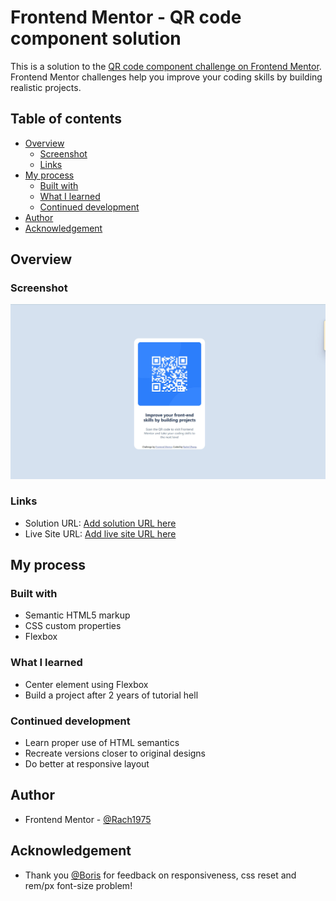 # Frontend Mentor - QR code component solution

This is a solution to the [QR code component challenge on Frontend Mentor](https://www.frontendmentor.io/challenges/qr-code-component-iux_sIO_H). Frontend Mentor challenges help you improve your coding skills by building realistic projects. 

## Table of contents

- [Overview](#overview)
  - [Screenshot](#screenshot)
  - [Links](#links)
- [My process](#my-process)
  - [Built with](#built-with)
  - [What I learned](#what-i-learned)
  - [Continued development](#continued-development)
- [Author](#author)
- [Acknowledgement](#acknowledgement)


## Overview

### Screenshot

![](./screenshot.jpg)


### Links

- Solution URL: [Add solution URL here](https://your-solution-url.com)
- Live Site URL: [Add live site URL here](https://your-live-site-url.com)

## My process

### Built with

- Semantic HTML5 markup
- CSS custom properties
- Flexbox

### What I learned

- Center element using Flexbox
- Build a project after 2 years of tutorial hell

### Continued development

- Learn proper use of HTML semantics
- Recreate versions closer to original designs
- Do better at responsive layout

## Author

- Frontend Mentor - [@Rach1975](https://www.frontendmentor.io/profile/Rach1975)

## Acknowledgement
- Thank you [@Boris](https://www.frontendmentor.io/profile/mkboris) for feedback on responsiveness,  css reset and rem/px font-size problem!
